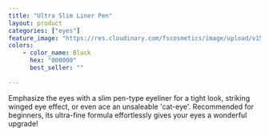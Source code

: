 ```yaml
---
title: "Ultra Slim Liner Pen"
layout: product
categories: ["eyes"]
feature_image: "https://res.cloudinary.com/fscosmetics/image/upload/v1542273814/ultra_slim_liner.jpg"
colors:
    - color_name: Black
      hex: "000000"
      best_seller: ""    
   
---
```

Emphasize the eyes with a slim pen-type eyeliner for a tight look, striking winged eye effect, or even ace an unsaleable 'cat-eye'. Recommended for beginners, its ultra-fine formula effortlessly gives your eyes a wonderful upgrade! 

